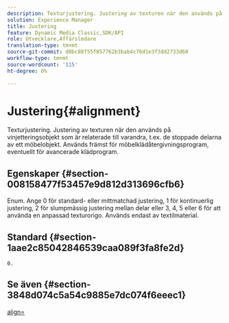 ```yaml
---
description: Texturjustering. Justering av texturen när den används på vinjetteringsobjekt som är relaterade till varandra, t.ex. de stoppade delarna av ett möbelobjekt. Används främst för möbelklädåtergivningsprogram, eventuellt för avancerade klädprogram.
solution: Experience Manager
title: Justering
feature: Dynamic Media Classic,SDK/API
role: Utvecklare,Affärsledare
translation-type: tm+mt
source-git-commit: d0bc88f55f857762b3bab4c76d1e3f3dd2733d60
workflow-type: tm+mt
source-wordcount: '115'
ht-degree: 0%

---
```



# Justering{#alignment}

Texturjustering. Justering av texturen när den används på vinjetteringsobjekt som är relaterade till varandra, t.ex. de stoppade delarna av ett möbelobjekt. Används främst för möbelklädåtergivningsprogram, eventuellt för avancerade klädprogram.

## Egenskaper {#section-008158477f53457e9d812d313696cfb6}

Enum. Ange 0 för standard- eller mittmatchad justering, 1 för kontinuerlig justering, 2 för slumpmässig justering mellan delar eller 3, 4, 5 eller 6 för att använda en anpassad texturorigo. Används endast av textilmaterial.

## Standard {#section-1aae2c85042846539caa089f3fa8fe2d}

`0.`

## Se även {#section-3848d074c5a54c9885e7dc074f6eeec1}

[align=](../../../../../ir-api/http-protocol/image-rendering-api-ref/c-ir-http-protocol-ref/c-ir-http-protocol-command-reference/r-ir-align.md#reference-4d63baa522ce42f9b15167ba34c5c6a7)
